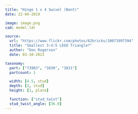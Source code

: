 ```yaml
---
title: "Hinge 1 x 4 Swivel (Bent)"
date: 22-04-2019

image: image.png
cad: model.ldr

source:
  url: "https://www.flickr.com/photos/62bricks/10071997394"
  title: "Smallest 3:4:5 LEGO Triangle?"
  author: "Don Rogerson"
  date: 03-10-2013

taxonomy:
  part: ["73983", "3830", "3831"]
  partcount: 1

  width: [4.5, stud]
  depth: [2, stud]
  height: [1, plate]

  function: ["stud_twist"]
  stud_twist_angle: [36.9]
---
```

